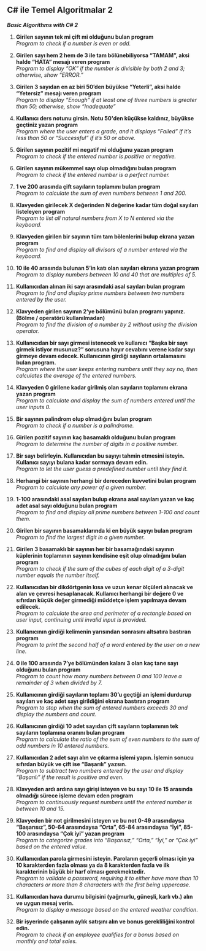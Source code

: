 ## C# ile Temel Algoritmalar 2 ##
***Basic Algorithms with C# 2***

1. **Girilen sayının tek mi çift mi olduğunu bulan program**  
   *Program to check if a number is even or odd.*

2. **Girilen sayı hem 2 hem de 3 ile tam bölünebiliyorsa “TAMAM”, aksi halde “HATA” mesajı veren program**  
   *Program to display “OK” if the number is divisible by both 2 and 3; otherwise, show “ERROR.”*

3. **Girilen 3 sayıdan en az biri 50’den büyükse “Yeterli”, aksi halde “Yetersiz” mesajı veren program**  
   *Program to display “Enough” if at least one of three numbers is greater than 50; otherwise, show “Inadequate”*

4. **Kullanıcı ders notunu girsin. Notu 50'den küçükse kaldınız, büyükse geçtiniz yazan program**  
   *Program where the user enters a grade, and it displays “Failed” if it’s less than 50 or “Successful” if it’s 50 or above.*

5. **Girilen sayının pozitif mi negatif mi olduğunu yazan program**  
   *Program to check if the entered number is positive or negative.*

6. **Girilen sayının mükemmel sayı olup olmadığını bulan program**  
   *Program to check if the entered number is a perfect number.*

7. **1 ve 200 arasında çift sayıların toplamını bulan program**  
   *Program to calculate the sum of even numbers between 1 and 200.*

8. **Klavyeden girilecek X değerinden N değerine kadar tüm doğal sayıları listeleyen program**  
   *Program to list all natural numbers from X to N entered via the keyboard.*

9. **Klavyeden girilen bir sayının tüm tam bölenlerini bulup ekrana yazan program**  
   *Program to find and display all divisors of a number entered via the keyboard.*

10. **10 ile 40 arasında bulunan 5’in katı olan sayıları ekrana yazan program**  
    *Program to display numbers between 10 and 40 that are multiples of 5.*

11. **Kullanıcıdan alınan iki sayı arasındaki asal sayıları bulan program**  
    *Program to find and display prime numbers between two numbers entered by the user.*

12. **Klavyeden girilen sayının 2’ye bölümünü bulan programı yapınız. (Bölme / operatörü kullanılmadan)**  
    *Program to find the division of a number by 2 without using the division operator.*

13. **Kullanıcıdan bir sayı girmesi istenecek ve kullanıcı “Başka bir sayı girmek istiyor musunuz?” sorusuna hayır cevabını verene kadar sayı girmeye devam edecek. Kullanıcının girdiği sayıların ortalamasını bulan program.**  
    *Program where the user keeps entering numbers until they say no, then calculates the average of the entered numbers.*

14. **Klavyeden 0 girilene kadar girilmiş olan sayıların toplamını ekrana yazan program**  
    *Program to calculate and display the sum of numbers entered until the user inputs 0.*

15. **Bir sayının palindrom olup olmadığını bulan program**  
    *Program to check if a number is a palindrome.*

16. **Girilen pozitif sayının kaç basamaklı olduğunu bulan program**  
    *Program to determine the number of digits in a positive number.*

17. **Bir sayı belirleyin. Kullanıcıdan bu sayıyı tahmin etmesini isteyin. Kullanıcı sayıyı bulana kadar sormaya devam edin.**  
    *Program to let the user guess a predefined number until they find it.*

18. **Herhangi bir sayının herhangi bir dereceden kuvvetini bulan program**  
    *Program to calculate any power of a given number.*

19. **1-100 arasındaki asal sayıları bulup ekrana asal sayıları yazan ve kaç adet asal sayı olduğunu bulan program**  
    *Program to find and display all prime numbers between 1-100 and count them.*

20. **Girilen bir sayının basamaklarında ki en büyük sayıyı bulan program**  
    *Program to find the largest digit in a given number.*

21. **Girilen 3 basamaklı bir sayının her bir basamağındaki sayının küplerinin toplamının sayının kendisine eşit olup olmadığını bulan program**  
    *Program to check if the sum of the cubes of each digit of a 3-digit number equals the number itself.*

22. **Kullanıcıdan bir dikdörtgenin kısa ve uzun kenar ölçüleri alınacak ve alan ve çevresi hesaplanacak. Kullanıcı herhangi bir değere 0 ve sıfırdan küçük değer girmediği müddetçe işlem yapılmaya devam edilecek.**  
    *Program to calculate the area and perimeter of a rectangle based on user input, continuing until invalid input is provided.*

23. **Kullanıcının girdiği kelimenin yarısından sonrasını altsatıra bastıran program**  
    *Program to print the second half of a word entered by the user on a new line.*

24. **0 ile 100 arasında 7’ye bölümünden kalanı 3 olan kaç tane sayı olduğunu bulan program**  
    *Program to count how many numbers between 0 and 100 leave a remainder of 3 when divided by 7.*

25. **Kullanıcının girdiği sayıların toplamı 30’u geçtiği an işlemi durdurup sayıları ve kaç adet sayı girildiğini ekrana bastıran program**  
    *Program to stop when the sum of entered numbers exceeds 30 and display the numbers and count.*

26. **Kullanıcının girdiği 10 adet sayıdan çift sayıların toplamının tek sayıların toplamına oranını bulan program**  
    *Program to calculate the ratio of the sum of even numbers to the sum of odd numbers in 10 entered numbers.*

27. **Kullanıcıdan 2 adet sayı alın ve çıkarma işlemi yapın. İşlemin sonucu sıfırdan büyük ve çift ise “Başarılı” yazsın.**  
    *Program to subtract two numbers entered by the user and display “Başarılı” if the result is positive and even.*

28. **Klavyeden ardı ardına sayı girişi isteyen ve bu sayı 10 ile 15 arasında olmadığı sürece işleme devam eden program**  
    *Program to continuously request numbers until the entered number is between 10 and 15.*

29. **Klavyeden bir not girilmesini isteyen ve bu not 0-49 arasındaysa “Başarısız”, 50-64 arasındaysa “Orta”, 65-84 arasındaysa “İyi”, 85-100 arasındaysa “Çok iyi” yazan program**  
    *Program to categorize grades into “Başarısız,” “Orta,” “İyi,” or “Çok iyi” based on the entered value.*

30. **Kullanıcıdan parola girmesini isteyin. Parolanın geçerli olması için ya 10 karakterden fazla olması ya da 8 karakterden fazla ve ilk karakterinin büyük bir harf olması gerekmektedir.**  
    *Program to validate a password, requiring it to either have more than 10 characters or more than 8 characters with the first being uppercase.*

31. **Kullanıcıdan hava durumu bilgisini (yağmurlu, güneşli, karlı vb.) alın ve uygun mesaj verin.**  
    *Program to display a message based on the entered weather condition.*

32. **Bir işyerinde çalışanın aylık satışını alın ve bonus gerekliliğini kontrol edin.**  
    *Program to check if an employee qualifies for a bonus based on monthly and total sales.*
